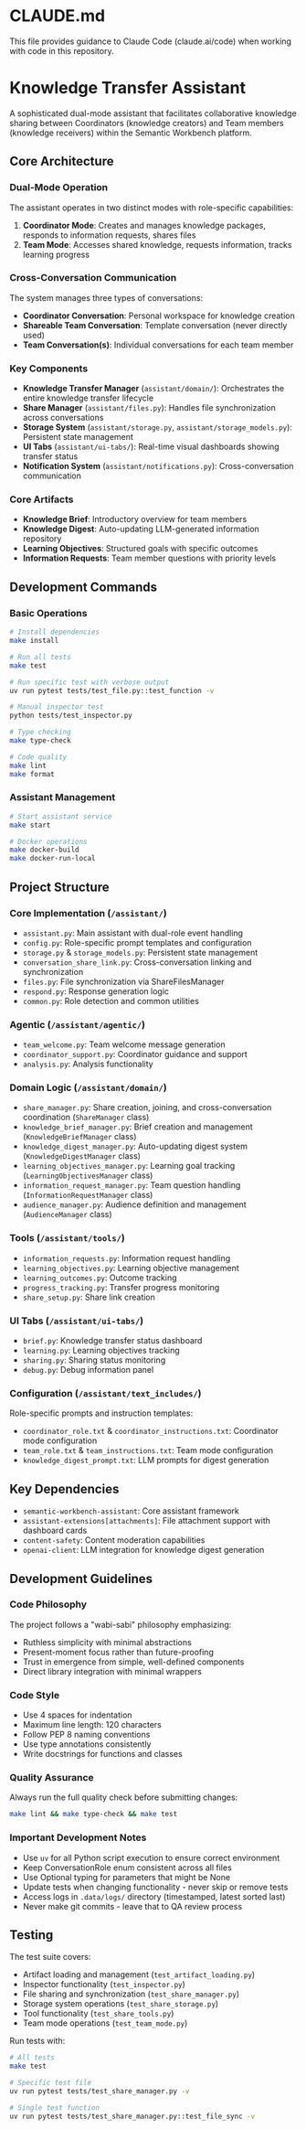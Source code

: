 # CLAUDE.md

This file provides guidance to Claude Code (claude.ai/code) when working with code in this repository.

# Knowledge Transfer Assistant

A sophisticated dual-mode assistant that facilitates collaborative knowledge sharing between Coordinators (knowledge creators) and Team members (knowledge receivers) within the Semantic Workbench platform.

## Core Architecture

### Dual-Mode Operation
The assistant operates in two distinct modes with role-specific capabilities:

1. **Coordinator Mode**: Creates and manages knowledge packages, responds to information requests, shares files
2. **Team Mode**: Accesses shared knowledge, requests information, tracks learning progress

### Cross-Conversation Communication
The system manages three types of conversations:
- **Coordinator Conversation**: Personal workspace for knowledge creation
- **Shareable Team Conversation**: Template conversation (never directly used)
- **Team Conversation(s)**: Individual conversations for each team member

### Key Components

- **Knowledge Transfer Manager** (`assistant/domain/`): Orchestrates the entire knowledge transfer lifecycle
- **Share Manager** (`assistant/files.py`): Handles file synchronization across conversations
- **Storage System** (`assistant/storage.py`, `assistant/storage_models.py`): Persistent state management
- **UI Tabs** (`assistant/ui-tabs/`): Real-time visual dashboards showing transfer status
- **Notification System** (`assistant/notifications.py`): Cross-conversation communication

### Core Artifacts
- **Knowledge Brief**: Introductory overview for team members
- **Knowledge Digest**: Auto-updating LLM-generated information repository
- **Learning Objectives**: Structured goals with specific outcomes
- **Information Requests**: Team member questions with priority levels

## Development Commands

### Basic Operations
```bash
# Install dependencies
make install

# Run all tests
make test

# Run specific test with verbose output
uv run pytest tests/test_file.py::test_function -v

# Manual inspector test
python tests/test_inspector.py

# Type checking
make type-check

# Code quality
make lint
make format
```

### Assistant Management
```bash
# Start assistant service
make start

# Docker operations
make docker-build
make docker-run-local
```

## Project Structure

### Core Implementation (`/assistant/`)
- `assistant.py`: Main assistant with dual-role event handling
- `config.py`: Role-specific prompt templates and configuration
- `storage.py` & `storage_models.py`: Persistent state management
- `conversation_share_link.py`: Cross-conversation linking and synchronization
- `files.py`: File synchronization via ShareFilesManager
- `respond.py`: Response generation logic
- `common.py`: Role detection and common utilities

### Agentic (`/assistant/agentic/`)
- `team_welcome.py`: Team welcome message generation
- `coordinator_support.py`: Coordinator guidance and support
- `analysis.py`: Analysis functionality

### Domain Logic (`/assistant/domain/`)
- `share_manager.py`: Share creation, joining, and cross-conversation coordination (`ShareManager` class)
- `knowledge_brief_manager.py`: Brief creation and management (`KnowledgeBriefManager` class)
- `knowledge_digest_manager.py`: Auto-updating digest system (`KnowledgeDigestManager` class)
- `learning_objectives_manager.py`: Learning goal tracking (`LearningObjectivesManager` class)
- `information_request_manager.py`: Team question handling (`InformationRequestManager` class)
- `audience_manager.py`: Audience definition and management (`AudienceManager` class)

### Tools (`/assistant/tools/`)
- `information_requests.py`: Information request handling
- `learning_objectives.py`: Learning objective management
- `learning_outcomes.py`: Outcome tracking
- `progress_tracking.py`: Transfer progress monitoring
- `share_setup.py`: Share link creation

### UI Tabs (`/assistant/ui-tabs/`)
- `brief.py`: Knowledge transfer status dashboard
- `learning.py`: Learning objectives tracking
- `sharing.py`: Sharing status monitoring
- `debug.py`: Debug information panel

### Configuration (`/assistant/text_includes/`)
Role-specific prompts and instruction templates:
- `coordinator_role.txt` & `coordinator_instructions.txt`: Coordinator mode configuration
- `team_role.txt` & `team_instructions.txt`: Team mode configuration
- `knowledge_digest_prompt.txt`: LLM prompts for digest generation

## Key Dependencies

- `semantic-workbench-assistant`: Core assistant framework
- `assistant-extensions[attachments]`: File attachment support with dashboard cards
- `content-safety`: Content moderation capabilities
- `openai-client`: LLM integration for knowledge digest generation

## Development Guidelines

### Code Philosophy
The project follows a "wabi-sabi" philosophy emphasizing:
- Ruthless simplicity with minimal abstractions
- Present-moment focus rather than future-proofing
- Trust in emergence from simple, well-defined components
- Direct library integration with minimal wrappers

### Code Style
- Use 4 spaces for indentation
- Maximum line length: 120 characters
- Follow PEP 8 naming conventions
- Use type annotations consistently
- Write docstrings for functions and classes

### Quality Assurance
Always run the full quality check before submitting changes:
```bash
make lint && make type-check && make test
```

### Important Development Notes
- Use `uv` for all Python script execution to ensure correct environment
- Keep ConversationRole enum consistent across all files
- Use Optional typing for parameters that might be None
- Update tests when changing functionality - never skip or remove tests
- Access logs in `.data/logs/` directory (timestamped, latest sorted last)
- Never make git commits - leave that to QA review process

## Testing

The test suite covers:
- Artifact loading and management (`test_artifact_loading.py`)
- Inspector functionality (`test_inspector.py`)
- File sharing and synchronization (`test_share_manager.py`)
- Storage system operations (`test_share_storage.py`)
- Tool functionality (`test_share_tools.py`)
- Team mode operations (`test_team_mode.py`)

Run tests with:
```bash
# All tests
make test

# Specific test file
uv run pytest tests/test_share_manager.py -v

# Single test function
uv run pytest tests/test_share_manager.py::test_file_sync -v
```